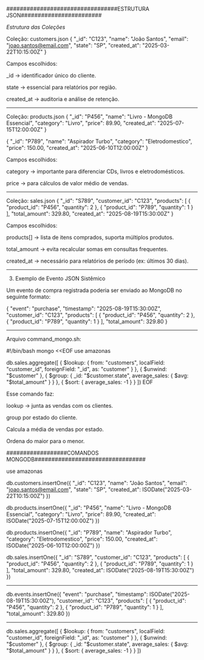 
#################################ESTRUTURA JSON########################



*Estrutura das Coleções*


Coleção: customers.json
{
  "_id": "C123",
  "name": "João Santos",
  "email": "joao.santos@email.com",
  "state": "SP",
  "created_at": "2025-03-22T10:15:00Z"
}


Campos escolhidos:

_id → identificador único do cliente.

state → essencial para relatórios por região.

created_at → auditoria e análise de retenção.

--------------------------------------------- 

Coleção: products.json
{
  "_id": "P456",
  "name": "Livro - MongoDB Essencial",
  "category": "Livro",
  "price": 89.90,
  "created_at": "2025-07-15T12:00:00Z"
}

{
  "_id": "P789",
  "name": "Aspirador Turbo",
  "category": "Eletrodomestico",
  "price": 150.00,
  "created_at": "2025-06-10T12:00:00Z"
}

Campos escolhidos:

category → importante para diferenciar CDs, livros e eletrodomésticos.

price → para cálculos de valor médio de vendas.

-------------------------------------------------------

Coleção: sales.json
{
  "_id": "S789",
  "customer_id": "C123",
  "products": [
    { "product_id": "P456", "quantity": 2 },
    { "product_id": "P789", "quantity": 1 }
  ],
  "total_amount": 329.80,
  "created_at": "2025-08-19T15:30:00Z"
}


Campos escolhidos:

products[] → lista de itens comprados, suporta múltiplos produtos.

total_amount → evita recalcular somas em consultas frequentes.

created_at → necessário para relatórios de período (ex: últimos 30 dias).


--------------------------------------------------------


3. Exemplo de Evento JSON Sistêmico

Um evento de compra registrada poderia ser enviado ao MongoDB no seguinte formato:

{
  "event": "purchase",
  "timestamp": "2025-08-19T15:30:00Z",
  "customer_id": "C123",
  "products": [
    { "product_id": "P456", "quantity": 2 },
    { "product_id": "P789", "quantity": 1 }
  ],
  "total_amount": 329.80
}

------------------------------------------------

Arquivo command_mongo.sh:

#!/bin/bash
mongo <<EOF
use amazonas

db.sales.aggregate([
  {
    \$lookup: {
      from: "customers",
      localField: "customer_id",
      foreignField: "_id",
      as: "customer"
    }
  },
  { \$unwind: "\$customer" },
  {
    \$group: {
      _id: "\$customer.state",
      average_sales: { \$avg: "\$total_amount" }
    }
  },
  { \$sort: { average_sales: -1 } }
])
EOF


Esse comando faz:

lookup → junta as vendas com os clientes.

group por estado do cliente.

Calcula a média de vendas por estado.

Ordena do maior para o menor.




##################COMANDOS MONGODB#################################


use amazonas

db.customers.insertOne({
  "_id": "C123",
  "name": "João Santos",
  "email": "joao.santos@email.com",
  "state": "SP",
  "created_at": ISODate("2025-03-22T10:15:00Z")
})

db.products.insertOne({
  "_id": "P456",
  "name": "Livro - MongoDB Essencial",
  "category": "Livro",
  "price": 89.90,
  "created_at": ISODate("2025-07-15T12:00:00Z")
})

db.products.insertOne({
  "_id": "P789",
  "name": "Aspirador Turbo",
  "category": "Eletrodomestico",
  "price": 150.00,
  "created_at": ISODate("2025-06-10T12:00:00Z")
})

db.sales.insertOne({
  "_id": "S789",
  "customer_id": "C123",
  "products": [
    { "product_id": "P456", "quantity": 2 },
    { "product_id": "P789", "quantity": 1 }
  ],
  "total_amount": 329.80,
  "created_at": ISODate("2025-08-19T15:30:00Z")
})

----------------------------------------------------------------------------------

db.events.insertOne({
  "event": "purchase",
  "timestamp": ISODate("2025-08-19T15:30:00Z"),
  "customer_id": "C123",
  "products": [
    { "product_id": "P456", "quantity": 2 },
    { "product_id": "P789", "quantity": 1 }
  ],
  "total_amount": 329.80
})


----------------------------------------------------------------

db.sales.aggregate([
  {
    $lookup: {
      from: "customers",
      localField: "customer_id",
      foreignField: "_id",
      as: "customer"
    }
  },
  { $unwind: "$customer" },
  {
    $group: {
      _id: "$customer.state",
      average_sales: { $avg: "$total_amount" }
    }
  },
  { $sort: { average_sales: -1 } }
])



